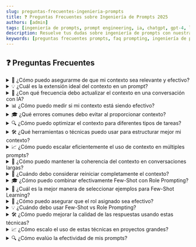 ```yaml
---
slug: preguntas-frecuentes-ingenieria-prompts
title: ❓ Preguntas Frecuentes sobre Ingeniería de Prompts 2025
authors: [admin]
tags: [ingeniería de prompts, prompt engineering, ia, chatgpt, gpt-4, llm, inteligencia artificial, faq]
description: Resuelve tus dudas sobre ingeniería de prompts con nuestras preguntas frecuentes. Aprende sobre contexto efectivo, optimización y mejores prácticas actualizadas para 2025.
keywords: [preguntas frecuentes prompts, faq prompting, ingeniería de prompts, contexto efectivo, optimización prompts, prompt engineering, chatgpt, gpt-4]
---
```


## ❓ Preguntas Frecuentes

<details>
<summary>🎯 ¿Cómo puedo asegurarme de que mi contexto sea relevante y efectivo?</summary>

El contexto efectivo debe incluir tres elementos clave:
- Información de fondo relevante para la tarea
- Detalles específicos que impactan el resultado
- Limitaciones o restricciones importantes

Por ejemplo, en lugar de decir "necesito un plan de marketing", podrías especificar: "Necesito un plan de marketing digital para una startup de fintech en España, con un presupuesto mensual de 5000€, enfocado en adquisición de clientes B2B en el sector financiero".
</details>

<details>
<summary>💡 ¿Cuál es la extensión ideal del contexto en un prompt?</summary>

El contexto ideal debe ser lo suficientemente detallado para guiar la respuesta, pero sin sobrecargar de información. Como regla general, sigue el principio de "mínimo contexto necesario": incluye solo la información que impactará directamente el resultado deseado.

Un buen contexto generalmente incluye 2-3 oraciones de información base, seguidas de 2-3 puntos específicos relevantes para la tarea.
</details>

<details>
<summary>🔄 ¿Con qué frecuencia debo actualizar el contexto en una conversación con IA?</summary>

El contexto debe actualizarse cuando:
- Cambias significativamente el enfoque de la conversación
- Introduces nueva información relevante
- Los resultados comienzan a desviarse de lo esperado

Es recomendable hacer un "reset" del contexto cada 3-4 intercambios para mantener la precisión y relevancia de las respuestas.
</details>

<details>
<summary>📊 ¿Cómo puedo medir si mi contexto está siendo efectivo?</summary>

La efectividad del contexto puede medirse a través de tres indicadores clave:
- Precisión de las respuestas recibidas
- Necesidad de clarificaciones adicionales
- Consistencia en los resultados obtenidos

Si necesitas hacer muchas aclaraciones o las respuestas son inconsistentes, es señal de que el contexto necesita mejoras.
</details>

<details>
<summary>🎓 ¿Qué errores comunes debo evitar al proporcionar contexto?</summary>

Los errores más frecuentes incluyen:
- Proporcionar información irrelevante
- Ser demasiado vago o general
- Mezclar múltiples objetivos sin priorización
- Omitir restricciones importantes

Enfócate en mantener el contexto relevante, específico y alineado con tu objetivo principal.
</details>

<details>
<summary>🔍 ¿Cómo puedo optimizar el contexto para diferentes tipos de tareas?</summary>

Adapta el contexto según el tipo de tarea:
- Para análisis: Incluye datos específicos y métricas relevantes
- Para creatividad: Proporciona ejemplos de estilo y tono deseados
- Para solución de problemas: Define claramente el problema y las restricciones
- Para generación de contenido: Especifica audiencia y formato requerido
</details>

<details>
<summary>🛠️ ¿Qué herramientas o técnicas puedo usar para estructurar mejor mi contexto?</summary>

Utiliza técnicas como:
- Context Stacking: Construye el contexto por capas
- Template Prompting: Usa plantillas predefinidas
- Role Assignment: Define roles específicos para la IA
- Scenario Building: Crea escenarios detallados

Estas técnicas te ayudarán a mantener el contexto organizado y efectivo.
</details>

<details>
<summary>📈 ¿Cómo puedo escalar eficientemente el uso de contexto en múltiples prompts?</summary>

Para escalar el uso de contexto:
- Crea templates reutilizables para casos similares
- Mantén una biblioteca de contextos efectivos
- Documenta patrones exitosos
- Implementa un sistema de versionado para diferentes casos de uso
</details>

<details>
<summary>🔗 ¿Cómo puedo mantener la coherencia del contexto en conversaciones largas?</summary>

Para mantener la coherencia:
- Resume periódicamente los puntos clave
- Confirma el entendimiento actual
- Actualiza el contexto cuando sea necesario
- Mantén un hilo conductor claro

Es útil hacer referencias explícitas a información previa cuando sea relevante.
</details>

<details>
<summary>🎯 ¿Cuándo debo considerar reiniciar completamente el contexto?</summary>

Considera reiniciar el contexto cuando:
- La conversación se ha desviado significativamente
- Has acumulado demasiadas capas de información
- Los resultados no son consistentes
- Cambias completamente el objetivo de la tarea

Un reinicio puede ayudar a mantener la claridad y efectividad de la comunicación.
</details>

<details>
<summary>🎓 ¿Cómo puedo combinar efectivamente Few-Shot con Role Prompting?</summary>

La combinación de estas técnicas es más efectiva cuando:
- Primero estableces el rol experto específico
- Luego proporcionas ejemplos relevantes para ese rol
- Mantienes consistencia en el nivel de expertise

Por ejemplo, en lugar de dar ejemplos genéricos, podrías decir: "Como analista financiero senior, aquí hay ejemplos de cómo analizo los estados financieros:" seguido de 2-3 ejemplos específicos de análisis experto.
</details>

<details>
<summary>🎯 ¿Cuál es la mejor manera de seleccionar ejemplos para Few-Shot Learning?</summary>

Los mejores ejemplos para Few-Shot Learning deben ser:
- Representativos del caso de uso real
- Diversos en su cobertura
- Claros y sin ambigüedades
- Consistentes en formato y estilo

Es mejor tener 3-4 ejemplos bien seleccionados que muchos ejemplos de baja calidad.
</details>

<details>
<summary>🔄 ¿Cómo puedo asegurar que el rol asignado sea efectivo?</summary>

Para maximizar la efectividad del Role Prompting:
- Define claramente la experiencia y especialización
- Incluye años de experiencia relevantes
- Especifica el contexto de la industria
- Alinea el rol con el objetivo de la tarea

Por ejemplo: "Actúa como un arquitecto de software senior con 15 años de experiencia en sistemas distribuidos y microservicios".
</details>

<details>
<summary>💡 ¿Cuándo debo usar Few-Shot vs Role Prompting?</summary>

Usa Few-Shot cuando:
- Necesites demostrar patrones específicos
- Quieras establecer un formato concreto
- La tarea requiera ejemplos para claridad

Usa Role Prompting cuando:
- Necesites expertise específica
- Busques un enfoque especializado
- La perspectiva profesional sea crucial

La elección depende del objetivo principal de tu tarea.
</details>

<details>
<summary>🛠️ ¿Cómo puedo mejorar la calidad de las respuestas usando estas técnicas?</summary>

Para mejorar la calidad:
- Combina técnicas cuando sea apropiado
- Mantén la consistencia en el nivel de expertise
- Proporciona contexto relevante
- Valida las respuestas contra los ejemplos o el rol

Por ejemplo, puedes usar Role Prompting para establecer el nivel de expertise y Few-Shot para demostrar el formato esperado.
</details>

<details>
<summary>📈 ¿Cómo escalo el uso de estas técnicas en proyectos grandes?</summary>

Para escalar efectivamente:
- Crea bibliotecas de roles comunes
- Mantén colecciones de ejemplos verificados
- Establece plantillas estandarizadas
- Documenta las combinaciones exitosas
- Implementa un sistema de versionado

Es útil crear una base de conocimiento de prompts efectivos para reutilización.
</details>

<details>
<summary>🔍 ¿Cómo evalúo la efectividad de mis prompts?</summary>

Evalúa tus prompts considerando:
- Precisión de las respuestas
- Consistencia con el rol o ejemplos
- Relevancia para el objetivo
- Necesidad de clarificaciones
- Tiempo de respuesta

Mantén un registro de los prompts más efectivos y sus resultados.
</details>
